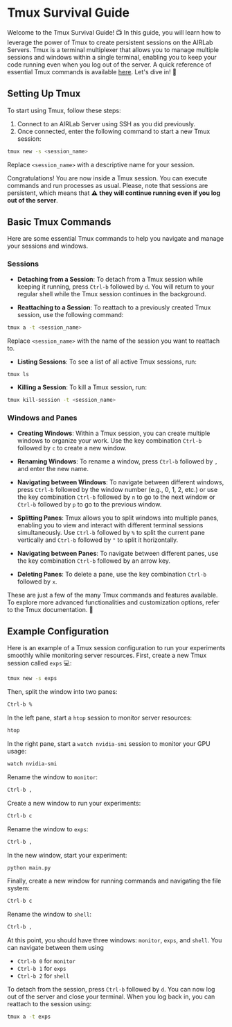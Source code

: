 # Tmux Survival Guide

Welcome to the Tmux Survival Guide! :tv: In this guide, you will learn how to leverage the power of Tmux to create
persistent sessions on the AIRLab Servers. 
Tmux is a terminal multiplexer that allows you to manage multiple sessions and windows within a single terminal, enabling you to keep your code running even when you log out of the server. 
A quick reference of essential Tmux commands is available [here](https://tmuxcheatsheet.com/).
Let's dive in! :rocket:

## Setting Up Tmux

To start using Tmux, follow these steps:

1. Connect to an AIRLab Server using SSH as you did previously.
2. Once connected, enter the following command to start a new Tmux session:
``` bash
tmux new -s <session_name>
```
Replace `<session_name>` with a descriptive name for your session.

Congratulations! You are now inside a Tmux session. You can execute commands and run processes as usual. 
Please, note that sessions are persistent, which means that :warning: **they will continue running even if you log out of the server**.

## Basic Tmux Commands

Here are some essential Tmux commands to help you navigate and manage your sessions and windows.

### Sessions

* **Detaching from a Session**: To detach from a Tmux session while keeping it running, press `Ctrl-b` followed by `d`. You will
return to your regular shell while the Tmux session continues in the background.

* **Reattaching to a Session**: To reattach to a previously created Tmux session, use the following command:
``` bash
tmux a -t <session_name>
```
Replace `<session_name>` with the name of the session you want to reattach to.

* **Listing Sessions**: To see a list of all active Tmux sessions, run:
``` bash
tmux ls
```

* **Killing a Session**: To kill a Tmux session, run:
``` bash
tmux kill-session -t <session_name>
```

### Windows and Panes

* **Creating Windows**: Within a Tmux session, you can create multiple windows to organize your work. Use the key combination
`Ctrl-b` followed by `c` to create a new window.

* **Renaming Windows**: To rename a window, press `Ctrl-b` followed by `,` and enter the new name.

* **Navigating between Windows**: To navigate between different windows, press `Ctrl-b` followed by the window number (e.g., 0,
1, 2, etc.) or use the key combination `Ctrl-b` followed by `n` to go to the next window or `Ctrl-b` followed by `p` to go to
the previous window.

* **Splitting Panes**: Tmux allows you to split windows into multiple panes, enabling you to view and interact with different
terminal sessions simultaneously. Use `Ctrl-b` followed by `%` to split the current pane vertically and `Ctrl-b` followed by `"`
to split it horizontally.

* **Navigating between Panes**: To navigate between different panes, use the key combination `Ctrl-b` followed by an arrow key.

* **Deleting Panes**: To delete a pane, use the key combination `Ctrl-b` followed by `x`.

These are just a few of the many Tmux commands and features available. To explore more advanced functionalities and
customization options, refer to the Tmux documentation. :book:

## Example Configuration

Here is an example of a Tmux session configuration to run your experiments smoothly while monitoring server resources.
First, create a new Tmux session called `exps` :computer::
``` bash
tmux new -s exps
```
Then, split the window into two panes:
``` bash
Ctrl-b %
```
In the left pane, start a `htop` session to monitor server resources:
``` bash
htop
```
In the right pane, start a `watch nvidia-smi` session to monitor your GPU usage:
``` bash
watch nvidia-smi
```
Rename the window to `monitor`:
``` bash
Ctrl-b ,
```

Create a new window to run your experiments:
``` bash
Ctrl-b c
```
Rename the window to `exps`:
``` bash
Ctrl-b ,
```
In the new window, start your experiment:
``` bash
python main.py
```

Finally, create a new window for running commands and navigating the file system:
``` bash
Ctrl-b c
```
Rename the window to `shell`:
``` bash
Ctrl-b ,
```

At this point, you should have three windows: `monitor`, `exps`, and `shell`. You can navigate between them using

* `Ctrl-b 0` for `monitor`
* `Ctrl-b 1` for `exps`
* `Ctrl-b 2` for `shell`

To detach from the session, press `Ctrl-b` followed by `d`. You can now log out of the server and close your terminal. 
When you log back in, you can reattach to the session using:
``` bash
tmux a -t exps
```

